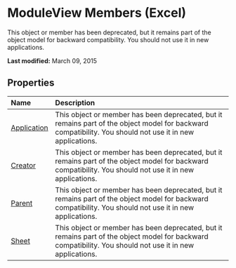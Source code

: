 
# ModuleView Members (Excel)
This object or member has been deprecated, but it remains part of the object model for backward compatibility. You should not use it in new applications.

 **Last modified:** March 09, 2015


## Properties



|**Name**|**Description**|
|:-----|:-----|
| [Application](146a4e04-cd60-d438-db84-a58239a80fe8.md)|This object or member has been deprecated, but it remains part of the object model for backward compatibility. You should not use it in new applications.|
| [Creator](fbea6b68-4680-e9b4-d05b-c32c7bb8d9a5.md)|This object or member has been deprecated, but it remains part of the object model for backward compatibility. You should not use it in new applications.|
| [Parent](38e9cb3c-3481-fc43-6c6e-0406042cbde1.md)|This object or member has been deprecated, but it remains part of the object model for backward compatibility. You should not use it in new applications.|
| [Sheet](69b58d96-2f32-7fb4-eff7-889de6c72fcf.md)|This object or member has been deprecated, but it remains part of the object model for backward compatibility. You should not use it in new applications.|
